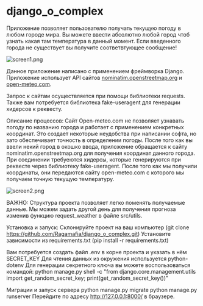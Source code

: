 # django_o_complex

Приложение позволяет пользователю получать текущую погоду в любом городе мира.
Вы можете ввести абсолютно любой город чтоб узнать какая там температура в данный момент.
Если введенного города не существует вы получите соответвтующее сообщение!

![screen1.png](../../../Users/79246/Desktop/screen1.png)

Данное приложение написано с применением фреймворка Django.
Приложение использует API сайтов [nominatim.openstreetmap.org]() и [open-meteo.com](). 

Запрос к сайтам осуществляется при помощи библиотеки requests.
Также вам потребуется библиотека fake-useragent для генерации хидерсов к реквесту.

Описание процессов: 
Сайт Open-meteo.com не позволяет узнавать погоду по названию города и работает с применением конкретных координат. Это создает некоторые неудобства при написании софта, но зато обеспечивает точность в определении погоды. 
После того как вы ввели некий город в окошко ввода, приложение обращается к сайту nominatim.openstreetmap.org для получения координат данного города. 
При соединении требуеются хидерсы, которые генерируются при реквесте через библиотеку fake-useragent.
После того как мы получили координаты, они передаются сайту open-meteo.com с которого мы получаем точную текущую температуру. 

![screen2.png](../../../Users/79246/Desktop/screen2.png)

ВАЖНО: Структура проекта позволяет легко поменять получаемые данные. Мы можем задать другой день для получения прогноза изменив функцию request_weather в файле src/utils.


Установка и запуск:
Склонируйте проект на ваш компьютер (git clone https://github.com/Ragamafia/django_o_complex.git)
Установите зависимости из requirements.txt (pip install -r requirements.txt)

Вам потребуется создать файл .env в корне проекта и указать в нём SECRET_KEY 
Для чтения данных из окружения используется python-dotenv
Для генерации секретного ключа вы можете воспользоваться командой:
python manage.py shell -c "from django.core.management.utils import get_random_secret_key; print(get_random_secret_key())"

Миграции и запуск сервера
python manage.py migrate
python manage.py runserver
Перейдите по адресу http://127.0.0.1:8000/ в браузере.
